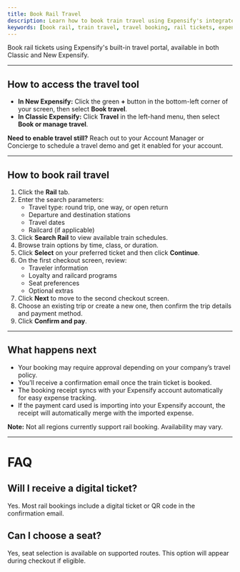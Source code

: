 ```yaml
---
title: Book Rail Travel
description: Learn how to book train travel using Expensify's integrated travel tool, with instructions for both Classic and New Expensify.
keywords: [book rail, train travel, travel booking, rail tickets, expensify travel, classic, new expensify]
---
```



Book rail tickets using Expensify's built-in travel portal, available in both Classic and New Expensify.

---

## How to access the travel tool

- **In New Expensify:** Click the green **+** button in the bottom-left corner of your screen, then select **Book travel**.
- **In Classic Expensify:** Click **Travel** in the left-hand menu, then select **Book or manage travel**.

**Need to enable travel still?** Reach out to your Account Manager or Concierge to schedule a travel demo and get it enabled for your account.

---

## How to book rail travel

1. Click the **Rail** tab.
2. Enter the search parameters:
   - Travel type: round trip, one way, or open return
   - Departure and destination stations
   - Travel dates
   - Railcard (if applicable)
3. Click **Search Rail** to view available train schedules.
4. Browse train options by time, class, or duration.
5. Click **Select** on your preferred ticket and then click **Continue**.
6. On the first checkout screen, review:
   - Traveler information
   - Loyalty and railcard programs
   - Seat preferences
   - Optional extras
7. Click **Next** to move to the second checkout screen.
8. Choose an existing trip or create a new one, then confirm the trip details and payment method.
9. Click **Confirm and pay**.

---

## What happens next

- Your booking may require approval depending on your company’s travel policy.
- You’ll receive a confirmation email once the train ticket is booked.
- The booking receipt syncs with your Expensify account automatically for easy expense tracking.
- If the payment card used is importing into your Expensify account, the receipt will automatically merge with the imported expense.

**Note:** Not all regions currently support rail booking. Availability may vary.

---

# FAQ

## Will I receive a digital ticket?
Yes. Most rail bookings include a digital ticket or QR code in the confirmation email.

## Can I choose a seat?
Yes, seat selection is available on supported routes. This option will appear during checkout if eligible.

